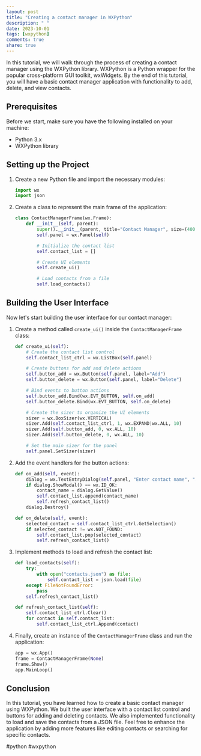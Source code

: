 ```yaml
---
layout: post
title: "Creating a contact manager in WXPython"
description: " "
date: 2023-10-01
tags: [wxpython]
comments: true
share: true
---
```


In this tutorial, we will walk through the process of creating a contact manager using the WXPython library. WXPython is a Python wrapper for the popular cross-platform GUI toolkit, wxWidgets. By the end of this tutorial, you will have a basic contact manager application with functionality to add, delete, and view contacts.

## Prerequisites
Before we start, make sure you have the following installed on your machine:

- Python 3.x
- WXPython library

## Setting up the Project
1. Create a new Python file and import the necessary modules:

   ```python
   import wx
   import json
   ```

2. Create a class to represent the main frame of the application:

   ```python
   class ContactManagerFrame(wx.Frame):
       def __init__(self, parent):
           super().__init__(parent, title="Contact Manager", size=(400, 300))
           self.panel = wx.Panel(self)

           # Initialize the contact list
           self.contact_list = []

           # Create UI elements
           self.create_ui()

           # Load contacts from a file
           self.load_contacts()
   ```

## Building the User Interface
Now let's start building the user interface for our contact manager:

1. Create a method called `create_ui()` inside the `ContactManagerFrame` class:

   ```python
   def create_ui(self):
       # Create the contact list control
       self.contact_list_ctrl = wx.ListBox(self.panel)

       # Create buttons for add and delete actions
       self.button_add = wx.Button(self.panel, label="Add")
       self.button_delete = wx.Button(self.panel, label="Delete")

       # Bind events to button actions
       self.button_add.Bind(wx.EVT_BUTTON, self.on_add)
       self.button_delete.Bind(wx.EVT_BUTTON, self.on_delete)

       # Create the sizer to organize the UI elements
       sizer = wx.BoxSizer(wx.VERTICAL)
       sizer.Add(self.contact_list_ctrl, 1, wx.EXPAND|wx.ALL, 10)
       sizer.Add(self.button_add, 0, wx.ALL, 10)
       sizer.Add(self.button_delete, 0, wx.ALL, 10)

       # Set the main sizer for the panel
       self.panel.SetSizer(sizer)
   ```

2. Add the event handlers for the button actions:

   ```python
   def on_add(self, event):
       dialog = wx.TextEntryDialog(self.panel, "Enter contact name", "Add Contact")
       if dialog.ShowModal() == wx.ID_OK:
           contact_name = dialog.GetValue()
           self.contact_list.append(contact_name)
           self.refresh_contact_list()
       dialog.Destroy()

   def on_delete(self, event):
       selected_contact = self.contact_list_ctrl.GetSelection()
       if selected_contact != wx.NOT_FOUND:
           self.contact_list.pop(selected_contact)
           self.refresh_contact_list()
   ```

3. Implement methods to load and refresh the contact list:

   ```python
   def load_contacts(self):
       try:
           with open("contacts.json") as file:
               self.contact_list = json.load(file)
       except FileNotFoundError:
           pass
       self.refresh_contact_list()

   def refresh_contact_list(self):
       self.contact_list_ctrl.Clear()
       for contact in self.contact_list:
           self.contact_list_ctrl.Append(contact)
   ```

4. Finally, create an instance of the `ContactManagerFrame` class and run the application:

   ```python
   app = wx.App()
   frame = ContactManagerFrame(None)
   frame.Show()
   app.MainLoop()
   ```

## Conclusion
In this tutorial, you have learned how to create a basic contact manager using WXPython. We built the user interface with a contact list control and buttons for adding and deleting contacts. We also implemented functionality to load and save the contacts from a JSON file. Feel free to enhance the application by adding more features like editing contacts or searching for specific contacts.

#python #wxpython
